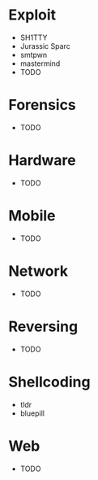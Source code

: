 # Exploit

* SH1TTY
* Jurassic Sparc
* smtpwn
* mastermind
* TODO

# Forensics

* TODO

# Hardware

* TODO

# Mobile

* TODO

# Network

* TODO

# Reversing

* TODO

# Shellcoding

* tldr
* bluepill

# Web

* TODO
